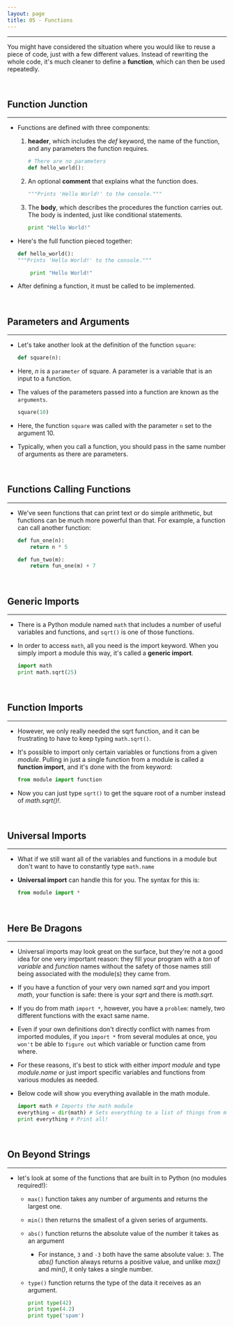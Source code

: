 ```yaml
---
layout: page
title: 05 - Functions
---
```

***

You might have considered the situation where you would like to reuse a piece of code, just with a few different values. Instead of rewriting the whole code, it's much cleaner to define a __function__, which can then be used repeatedly.

&nbsp;

## Function Junction

***

- Functions are defined with three components:

  1. __header__, which includes the _def_ keyword, the name of the function, and any parameters the function requires.

        ```python
        # There are no parameters
        def hello_world():
        ```

  2. An optional __comment__ that explains what the function does.

        ```python
        """Prints 'Hello World!' to the console."""
        ```

  3. The __body__, which describes the procedures the function carries out. The body is indented, just like conditional statements.

        ```python
        print "Hello World!"
        ```

- Here's the full function pieced together:

    ```python
    def hello_world():
    """Prints 'Hello World!' to the console."""

        print "Hello World!"
    ```

- After defining a function, it must be called to be implemented.

&nbsp;

## Parameters and Arguments

***

- Let's take another look at the definition of the function `square`:

    ```python
    def square(n):
    ```

- Here, _n_ is a `parameter` of square. A parameter is a variable that is an input to a function.

- The values of the parameters passed into a function are known as the `arguments`.

    ```python
    square(10)
    ```

- Here, the function `square` was called with the parameter `n` set to the argument 10.

- Typically, when you call a function, you should pass in the same number of arguments as there are parameters.

&nbsp;

## Functions Calling Functions

***

- We've seen functions that can print text or do simple arithmetic, but functions can be much more powerful than that. For example, a function can call another function:

    ```python
    def fun_one(n):
        return n * 5

    def fun_two(m):
        return fun_one(m) + 7
    ```

&nbsp;

## Generic Imports

***

- There is a Python module named `math` that includes a number of useful variables and functions, and `sqrt()` is one of those functions.

- In order to access `math`, all you need is the import keyword. When you simply import a module this way, it's called a __generic import__.

    ```python
    import math
    print math.sqrt(25)
    ```

&nbsp;

## Function Imports

***

- However, we only really needed the sqrt function, and it can be frustrating to have to keep typing `math.sqrt()`.

- It's possible to import only certain variables or functions from a given _module_. Pulling in just a single function from a module is called a __function import__, and it's done with the from keyword:

    ```python
    from module import function
    ```

- Now you can just type `sqrt()` to get the square root of a number instead of _math.sqrt()!_.

&nbsp;

## Universal Imports

***

- What if we still want all of the variables and functions in a module but don't want to have to constantly type `math.name`

- __Universal import__ can handle this for you. The syntax for this is:

    ```python
    from module import *
    ```

&nbsp;

## Here Be Dragons

***

- Universal imports may look great on the surface, but they're not a good idea for one very important reason: they fill your program with a _ton_ of _variable_ and _function_ names without the safety of those names still being associated with the module(s) they came from.

- If you have a function of your very own named _sqrt_ and you import _math_, your function is safe:  there is your _sqrt_ and there is _math.sqrt_.

- If you do from math `import *`, however, you have a `problem`: namely, two different functions with the exact same name.

- Even if your own definitions don't directly conflict with names from imported modules, if you `import *` from several modules at once, you `won't` be able to `figure out` which variable or function came from where.

- For these reasons, it's best to stick with either _import module_ and type _module.name_ or just import specific variables and functions from various modules as needed.

- Below code will show you everything available in the math module.

    ```python
    import math # Imports the math module
    everything = dir(math) # Sets everything to a list of things from math
    print everything # Print all!
    ```

&nbsp;

## On Beyond Strings

***

- let's look at some of the functions that are built in to Python (no modules required!):

  - `max()` function takes any number of arguments and returns the largest one.

  - `min()` then returns the smallest of a given series of arguments.

  - `abs()` function returns the absolute value of the number it takes as an argument

    - For instance, `3` and `-3` both have the same absolute value: `3`. The _abs()_ function always returns a positive value, and unlike _max()_ and _min()_, it only takes a single number.

  - `type()` function returns the type of the data it receives as an argument.

    ```python
    print type(42)
    print type(4.2)
    print type('spam')
    ```